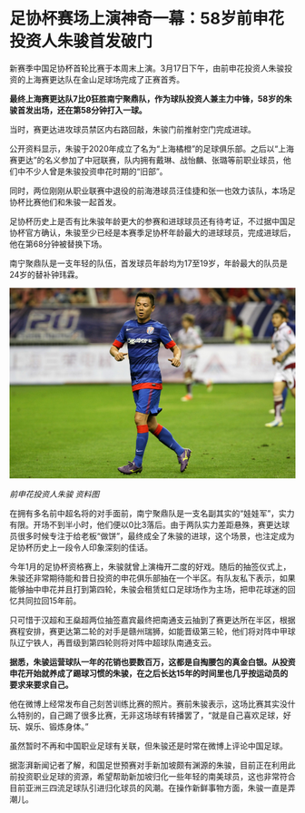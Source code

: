 # 足协杯赛场上演神奇一幕：58岁前申花投资人朱骏首发破门

新赛季中国足协杯首轮比赛于本周末上演。3月17日下午，由前申花投资人朱骏投资的上海赛更达队在金山足球场完成了正赛首秀。

**最终上海赛更达队7比0狂胜南宁聚鼎队，作为球队投资人兼主力中锋，58岁的朱骏首发出场，还在第58分钟打入一球。**

当时，赛更达进攻球员禁区内右路回敲，朱骏门前推射空门完成进球。

公开资料显示，朱骏于2020年成立了名为“上海橘橙”的足球俱乐部。之后以“上海赛更达”的名义参加了中冠联赛，队内拥有戴琳、战怡麟、张璐等前职业球员，他们中不少人曾是朱骏投资申花时期的“旧部”。

同时，两位刚刚从职业联赛中退役的前海港球员汪佳捷和张一也效力该队，本场足协杯比赛他们和朱骏一起首发。

足协杯历史上是否有比朱骏年龄更大的参赛和进球球员还有待考证，不过据中国足协杯官方确认，朱骏至少已经是本赛季足协杯年龄最大的进球球员，完成进球后，他在第68分钟被替换下场。

南宁聚鼎队是一支年轻的队伍，首发球员年龄均为17至19岁，年龄最大的队员是24岁的替补钟玮霖。

![2b4bcb1f586bf256c5ecb9f24d5eb3c4.jpg](https://raw.githubusercontent.com/qqhsx/qqnews_image/main/2024/03/17/足协杯赛场上演神奇一幕：58岁前申花投资人朱骏首发破门/2b4bcb1f586bf256c5ecb9f24d5eb3c4.jpg)

 _前申花投资人朱骏 资料图_

在拥有多名前中超名将的对手面前，南宁聚鼎队是一支名副其实的“娃娃军”，实力有限。开场不到半小时，他们便以0比3落后。由于两队实力差距悬殊，赛更达球员很多时候专注于给老板“做饼”，最终成全了朱骏的进球，这个场景，也注定成为足协杯历史上一段令人印象深刻的佳话。

今年1月的足协杯资格赛上，朱骏就曾上演梅开二度的好戏。随后的抽签仪式上，朱骏还非常期待能和昔日投资的申花俱乐部抽在一个半区。有队友私下表示，如果能够抽中申花并且打到第四轮，朱骏会租赁虹口足球场作为主场，把申花球迷的回忆共同拉回15年前。

只可惜于汉超和王燊超两位抽签嘉宾最终把南通支云抽到了赛更达所在半区，根据赛程安排，赛更达第二轮的对手是赣州瑞狮，如能晋级第三轮，他们将对阵中甲球队辽宁铁人，再晋级到第四轮则将对阵中超球队南通支云。

**据悉，朱骏运营球队一年的花销也要数百万，这都是自掏腰包的真金白银。从投资申花开始就养成了踢球习惯的朱骏，在之后长达15年的时间里也几乎按运动员的要求来要求自己。**

他在微博上经常发布自己刻苦训练比赛的照片。赛前朱骏表示，这场比赛其实没什么特别的，自己踢了很多比赛，无非这场球有转播罢了，“就是自己喜欢足球，好玩、娱乐、锻炼身体。”

虽然暂时不再和中国职业足球有关联，但朱骏还是时常在微博上评论中国足球。

据澎湃新闻记者了解，和国足世预赛对手新加坡颇有渊源的朱骏，目前正在利用此前投资职业足球的资源，希望帮助新加坡归化一些年轻的南美球员，这也非常符合目前亚洲三四流足球队引进归化球员的风潮。在操作新鲜事物方面，朱骏一直是弄潮儿。

